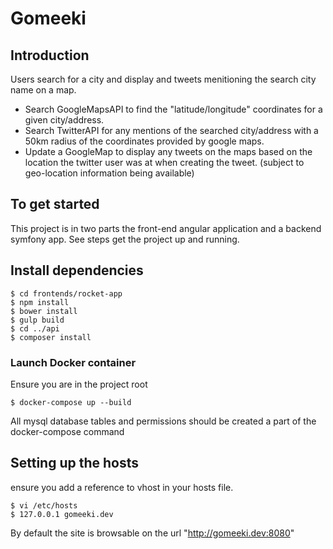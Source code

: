 # Gomeeki
## Introduction
Users search for a city and display and tweets menitioning the search city name on a map. 
- Search GoogleMapsAPI to find the "latitude/longitude" coordinates for a given city/address.
- Search TwitterAPI for any mentions of the searched city/address with a 50km radius of the coordinates provided by google maps.
- Update a GoogleMap to display any tweets on the maps based on the location the twitter user was at when creating the tweet. (subject to geo-location information being available)

## To get started
This project is in two parts the front-end angular application and a backend symfony app. See steps get the project up and running.

## Install dependencies
```
$ cd frontends/rocket-app
$ npm install
$ bower install
$ gulp build
$ cd ../api
$ composer install
```
### Launch Docker container

Ensure you are in the project root
```
$ docker-compose up --build
```
All mysql database tables and permissions should be created a part of the docker-compose command

## Setting up the hosts
ensure you add a reference to vhost in your hosts file.
```
$ vi /etc/hosts
$ 127.0.0.1 gomeeki.dev
```
By default the site is browsable on the url "http://gomeeki.dev:8080"
